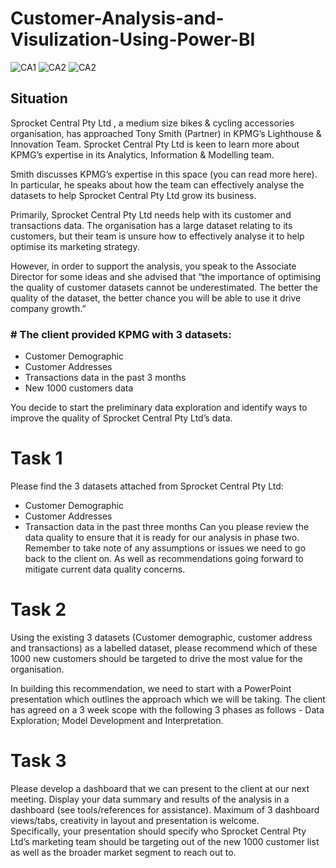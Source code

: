 # Customer-Analysis-and-Visulization-Using-Power-BI
![CA1](https://user-images.githubusercontent.com/108605935/206829857-a7fabbb1-09e0-4920-85a4-b1b5e410fb10.png)
![CA2](https://user-images.githubusercontent.com/108605935/206829879-36606867-afb8-4d08-9d2e-7b5a1b54b4b2.png)
![CA2](https://user-images.githubusercontent.com/108605935/206829883-c6aee094-4751-4e85-895b-cfe54a13f926.png)

## Situation
Sprocket Central Pty Ltd , a medium size bikes & cycling accessories organisation, has approached Tony Smith (Partner) in KPMG’s Lighthouse & Innovation Team. Sprocket Central Pty Ltd  is keen to learn more about KPMG’s expertise in its Analytics, Information & Modelling team. 

Smith discusses KPMG’s expertise in this space (you can read more here). In particular, he speaks about how the team can effectively analyse the datasets to help Sprocket Central Pty Ltd grow its business.

Primarily, Sprocket Central Pty Ltd needs help with its customer and transactions data. The organisation has a large dataset relating to its customers, but their team is unsure how to effectively analyse it to help optimise its marketing strategy. 

However, in order to support the analysis, you speak to the Associate Director for some ideas and she advised that “the importance of optimising the quality of customer datasets cannot be underestimated. The better the quality of the dataset, the better chance you will be able to use it drive company growth.”

### # The client provided KPMG with 3 datasets:
* Customer Demographic 
* Customer Addresses
* Transactions data in the past 3 months
* New 1000 customers data

You decide to start the preliminary data exploration and identify ways to improve the quality of Sprocket Central Pty Ltd’s data.

# Task 1
 Please find the 3 datasets attached from Sprocket Central Pty Ltd:
* Customer Demographic 
* Customer Addresses
* Transaction data in the past three months
Can you please review the data quality to ensure that it is ready for our analysis in phase two. Remember to take note of any assumptions or issues we need to go back to the client on. As well as recommendations going forward to mitigate current data quality concerns.

# Task 2
Using the existing 3 datasets (Customer demographic, customer address and transactions) as a labelled dataset, please recommend which of these 1000 new customers should be targeted to drive the most value for the organisation. 

In building this recommendation, we need to start with a PowerPoint presentation which outlines the approach which we will be taking. The client has agreed on a 3 week scope with the following 3 phases as follows - Data Exploration; Model Development and Interpretation.

# Task 3
Please develop a dashboard that we can present to the client at our next meeting. Display your data summary and results of the analysis in a dashboard (see tools/references for assistance).  Maximum of 3 dashboard views/tabs, creativity in layout and presentation is welcome.  
Specifically, your presentation should specify who Sprocket Central Pty Ltd’s marketing team should be targeting out of the new 1000 customer list as well as the broader market segment to reach out to. 

